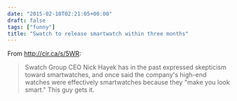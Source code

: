 ```yaml
---
date: "2015-02-10T02:21:05+00:00"
draft: false
tags: ["funny"]
title: "Swatch to release smartwatch within three months"
---
```

From http://cir.ca/s/5WR:

>Swatch Group CEO Nick Hayek has in the past expressed skepticism toward smartwatches, and once said the company's high-end watches were effectively smartwatches because they "make you look smart." This guy gets it.

